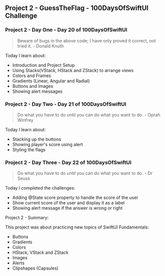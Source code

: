 ## Project 2 - GuessTheFlag - 100DaysOfSwiftUI Challenge

### Project 2 - Day One - Day 20 of 100DaysOfSwiftUI

> Beware of bugs in the above code; I have only proved it correct, not tried it. - Donald Knuth

Today I learn about:

- Introduction and Project Setup
- Using Stacks(VStack, HStack and ZStack) to arrange views
- Colors and Frames
- Gradients (Linear, Angular and Radial)
- Buttons and Images
- Showing alert messages

### Project 2 - Day Two - Day 21 of 100DaysOfSwiftUI

> Do what you have to do until you can do what you want to do. - Oprah Winfrey

Today I learn about:

- Stacking up the buttons 
- Showing player's score using alert
- Styling the flags

### Project 2 - Day Three - Day 22 of 100DaysOfSwiftUI

> Do what you have to do until you can do what you want to do. - Dr Seuss

Today I completed the challenges:

- Adding @State score property to handle the score of the user
- Show current score of the user and display it as a label
- Showing alert message if the answer is wrong or right

Project 2 - Summary:

This project was about practicing new topics of SwiftUI Fundamentals:

- Buttons
- Gradients
- Colors
- HStack, VStack and ZStack
- Images
- Alerts
- Clipshapes (Capsules)

